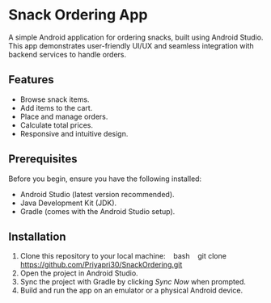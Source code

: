# Snack Ordering App

A simple Android application for ordering snacks, built using Android Studio. This app demonstrates user-friendly UI/UX and seamless integration with backend services to handle orders.

## Features
- Browse snack items.
- Add items to the cart.
- Place and manage orders.
- Calculate total prices.
- Responsive and intuitive design.

## Prerequisites
Before you begin, ensure you have the following installed:
- Android Studio (latest version recommended).
- Java Development Kit (JDK).
- Gradle (comes with the Android Studio setup).

## Installation
1. Clone this repository to your local machine:
   bash
   git clone https://github.com/Priyapri30/SnackOrdering.git
   
2. Open the project in Android Studio.
3. Sync the project with Gradle by clicking *Sync Now* when prompted.
4. Build and run the app on an emulator or a physical Android device.
